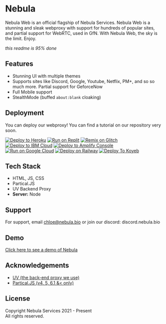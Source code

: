 # Nebula
Nebula Web is an official flagship of Nebula Services. Nebula Web is a stunning and sleak webproxy with support for hundreds of popular sites, and partial support for WebRTC, used in GfN. With Nebula Web, the sky is the limit. Enjoy. 

_this readme is 95% done_
## Features

- Stunning UI with multiple themes 
- Supports sites like Discord, Google, Youtube, Netflix, PM+, and so so much more. Partial support for GeforceNow
- Full Mobile support 
- StealthMode (buffed `about:blank` cloaking)


## Deployment

You can deploy our webproxy! You can find a tutorial on our repository very soon. 

[![Deploy to Heroku](https://raw.githubusercontent.com/BinBashBanana/deploy-buttons/master/buttons/remade/heroku.svg)](https://heroku.com/deploy/?template=https://github.com/GreenyDEV/nebuladeployoptions)
[![Run on Replit](https://raw.githubusercontent.com/BinBashBanana/deploy-buttons/master/buttons/remade/replit.svg)](https://replit.com/github/GreenyDEV/nebuladeployoptions)
[![Remix on Glitch](https://raw.githubusercontent.com/BinBashBanana/deploy-buttons/master/buttons/remade/glitch.svg)](https://glitch.com/edit/#!/import/github/GreenyDEV/nebuladeployoptions)
[![Deploy to IBM Cloud](https://raw.githubusercontent.com/BinBashBanana/deploy-buttons/master/buttons/remade/ibmcloud.svg)](https://cloud.ibm.com/devops/setup/deploy?repository=https://github.com/GreenyDEV/nebuladeployoptions)
[![Deploy to Amplify Console](https://raw.githubusercontent.com/BinBashBanana/deploy-buttons/master/buttons/remade/amplifyconsole.svg)](https://console.aws.amazon.com/amplify/home#/deploy?repo=https://github.com/GreenyDEV/nebuladeployoptions)
[![Run on Google Cloud](https://raw.githubusercontent.com/BinBashBanana/deploy-buttons/master/buttons/remade/googlecloud.svg)](https://deploy.cloud.run/?git_repo=https://github.com/GreenyDEV/nebuladeployoptions)
[![Deploy on Railway](https://raw.githubusercontent.com/BinBashBanana/deploy-buttons/master/buttons/remade/railway.svg)](https://railway.app/new/template?template=https://github.com/GreenyDEV/nebuladeployoptions)
[![Deploy To Koyeb](https://camo.githubusercontent.com/dbd49fd11e4dea39effabf3572eb66edafb50d32aadb31c7458fe7e42ac93790/68747470733a2f2f7777772e6b6f7965622e636f6d2f7374617469632f696d616765732f6465706c6f792f627574746f6e2e737667)](https://app.koyeb.com/deploy?type=git&repository=github.com/GreenyDEV/nebuladeployoptions&branch=main&name=NebulaProxy)

## Tech Stack

- HTML, JS, CSS
- Partical.JS 
- UV Backend Proxy 
- **Server:** Node 


## Support

For support, email chloe@nebula.bio or join our discord: discord.nebula.bio


## Demo

[Click here to see a demo of Nebula](https://tutorialread.beauty/)


## Acknowledgements

 - [UV (the back-end proxy we use)](https://github.com/titaniumnetwork-dev/Ultraviolet)
 - [Partical.JS (v4, 5, 6.1 &< only)](github.com/VincentGarreau/particles.js)

## License

Copyright Nebula Services 2021 - Present
<br> 
All rights reserved. 
